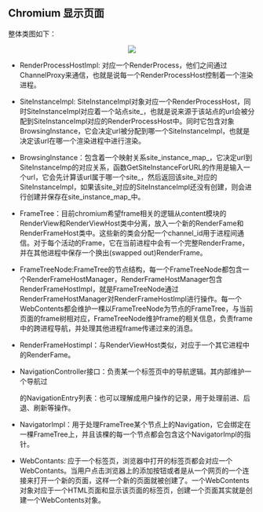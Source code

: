 ## Chromium 显示页面

整体类图如下：

<center>
  <img src = "saf"/>
</center>

- RenderProcessHostImpl: 对应一个RenderProcess，他们之间通过ChannelProxy来通信，也就是说每一个RenderProcessHost控制着一个渲染进程。

- SiteInstanceImpl: SiteInstanceImpl对象对应一个RenderProcessHost，同时SiteInstanceImpl对应着一个站点site_，也就是说来源于该站点的url会被分配到SiteInstanceImpl对应的RenderProcessHost中。同时它包含对象BrowsingInstance，它会决定url被分配到哪一个SiteInstanceImpl，也就是决定该url在哪一个渲染进程中进行渲染。

- BrowsingInstance：包含着一个映射关系site_instance_map_，它决定url到SiteInstanceImp的对应关系，函数GetSiteInstanceForURL的作用是输入一个url，它会先计算该url属于哪一个site_，然后返回该site_对应的SiteInstanceImpl，如果该site_对应的SiteInstanceImpl还没有创建，则会进行创建并保存在site_instance_map_中。

- FrameTree：目前chromium希望frame相关的逻辑从content模块的RenderView和RenderViewHost类中分离，放入一个新的RenderFame和RenderFrameHost类中。这些新的类会分配一个channel_id用于进程间通信。对于每个活动的Frame，它在当前进程中会有一个完整RenderFrame，并在其他进程中保存一个换出(swapped out)RenderFrame。

- FrameTreeNode:FrameTree的节点结构，每一个FrameTreeNode都包含一个RenderFrameHostManager，RenderFrameHostManager包含RenderFrameHostImpl，就是FrameTreeNode通过RenderFrameHostManager对RenderFrameHostImpl进行操作。每一个WebContents都会维护一棵以FrameTreeNode为节点的FrameTree，与当前页面的frame树相对应，FrameTreeNode维护frame的相关信息，负责frame中的跨进程导航，并处理其他进程frame传递过来的消息。

- RenderFrameHostimpl：与RenderViewHost类似，对应于一个其它进程中的RenderFame。

- NavigationController接口：负责某一个标签页中的导航逻辑。其内部维护一个导航过

  的NavigationEntry列表：也可以理解成用户操作的记录，用于处理前进、后退、刷新等操作。

- NavigatorImpl：用于处理FrameTree某个节点上的Navigation，它会绑定在一棵FrameTree上，并且该棵的每一个节点都会包含这个NavigatorImpl的指针。

- WebContants: 应于一个标签页，浏览器中打开的标签页都会对应一个WebContants。当用户点击浏览器上的添加按钮或者是从一个网页的一个连接来打开一个新的页面，这样一个新的页面就被创建了。一个WebContents对象对应于一个HTML页面和显示该页面的标签页，创建一个页面其实就是创建一个WebContents对象。





